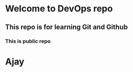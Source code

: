 # Welcome to DevOps repo
## This repo is for learning Git and Github
### This is public repo
# Ajay

